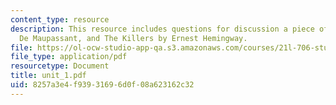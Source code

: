 ```yaml
---
content_type: resource
description: This resource includes questions for discussion a piece of string  by  Guy
  De Maupassant, and The Killers by Ernest Hemingway.
file: https://ol-ocw-studio-app-qa.s3.amazonaws.com/courses/21l-706-studies-in-film-fall-2005/8257a3e4f93931696d0f08a623162c32_unit_1.pdf
file_type: application/pdf
resourcetype: Document
title: unit_1.pdf
uid: 8257a3e4-f939-3169-6d0f-08a623162c32
---
```

